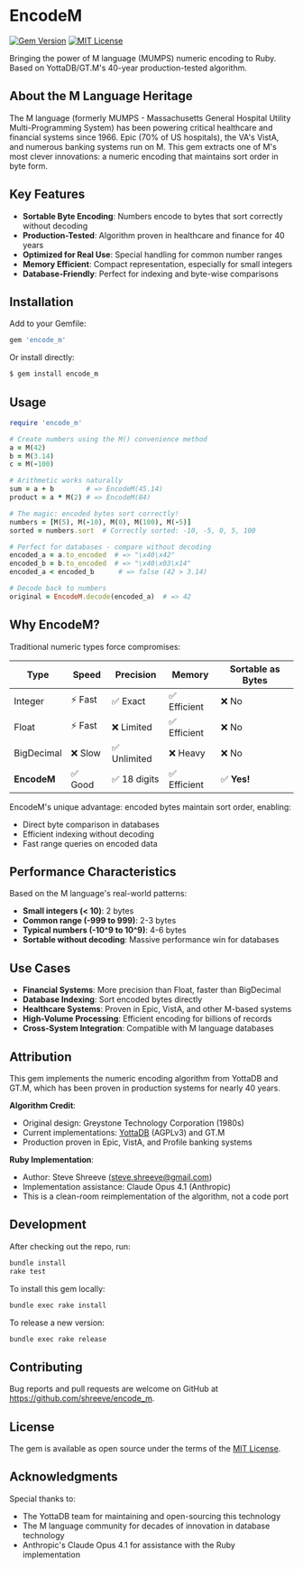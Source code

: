 # EncodeM

[![Gem Version](https://badge.fury.io/rb/encode_m.svg)](https://badge.fury.io/rb/encode_m)
[![MIT License](https://img.shields.io/badge/License-MIT-blue.svg)](LICENSE)

Bringing the power of M language (MUMPS) numeric encoding to Ruby. Based on YottaDB/GT.M's 40-year production-tested algorithm.

## About the M Language Heritage

The M language (formerly MUMPS - Massachusetts General Hospital Utility Multi-Programming System) has been powering critical healthcare and financial systems since 1966. Epic (70% of US hospitals), the VA's VistA, and numerous banking systems run on M. This gem extracts one of M's most clever innovations: a numeric encoding that maintains sort order in byte form.

## Key Features

- **Sortable Byte Encoding**: Numbers encode to bytes that sort correctly without decoding
- **Production-Tested**: Algorithm proven in healthcare and finance for 40 years
- **Optimized for Real Use**: Special handling for common number ranges
- **Memory Efficient**: Compact representation, especially for small integers
- **Database-Friendly**: Perfect for indexing and byte-wise comparisons

## Installation

Add to your Gemfile:

```ruby
gem 'encode_m'
```

Or install directly:

```bash
$ gem install encode_m
```

## Usage

```ruby
require 'encode_m'

# Create numbers using the M() convenience method
a = M(42)
b = M(3.14)
c = M(-100)

# Arithmetic works naturally
sum = a + b        # => EncodeM(45.14)
product = a * M(2) # => EncodeM(84)

# The magic: encoded bytes sort correctly!
numbers = [M(5), M(-10), M(0), M(100), M(-5)]
sorted = numbers.sort  # Correctly sorted: -10, -5, 0, 5, 100

# Perfect for databases - compare without decoding
encoded_a = a.to_encoded  # => "\x40\x42"
encoded_b = b.to_encoded  # => "\x40\x03\x14"
encoded_a < encoded_b      # => false (42 > 3.14)

# Decode back to numbers
original = EncodeM.decode(encoded_a)  # => 42
```

## Why EncodeM?

Traditional numeric types force compromises:

| Type | Speed | Precision | Memory | Sortable as Bytes |
|------|-------|-----------|---------|-------------------|
| Integer | ⚡️ Fast | ✅ Exact | ✅ Efficient | ❌ No |
| Float | ⚡️ Fast | ❌ Limited | ✅ Efficient | ❌ No |
| BigDecimal | ❌ Slow | ✅ Unlimited | ❌ Heavy | ❌ No |
| **EncodeM** | ✅ Good | ✅ 18 digits | ✅ Efficient | ✅ **Yes!** |

EncodeM's unique advantage: encoded bytes maintain sort order, enabling:
- Direct byte comparison in databases
- Efficient indexing without decoding
- Fast range queries on encoded data

## Performance Characteristics

Based on the M language's real-world patterns:
- **Small integers (< 10)**: 2 bytes
- **Common range (-999 to 999)**: 2-3 bytes
- **Typical numbers (-10^9 to 10^9)**: 4-6 bytes
- **Sortable without decoding**: Massive performance win for databases

## Use Cases

- **Financial Systems**: More precision than Float, faster than BigDecimal
- **Database Indexing**: Sort encoded bytes directly
- **Healthcare Systems**: Proven in Epic, VistA, and other M-based systems
- **High-Volume Processing**: Efficient encoding for billions of records
- **Cross-System Integration**: Compatible with M language databases

## Attribution

This gem implements the numeric encoding algorithm from YottaDB and GT.M, which has been proven in production systems for nearly 40 years. 

**Algorithm Credit**:
- Original design: Greystone Technology Corporation (1980s)
- Current implementations: [YottaDB](https://gitlab.com/YottaDB/DB/YDB) (AGPLv3) and GT.M
- Production proven in Epic, VistA, and Profile banking systems

**Ruby Implementation**:
- Author: Steve Shreeve (steve.shreeve@gmail.com)
- Implementation assistance: Claude Opus 4.1 (Anthropic)
- This is a clean-room reimplementation of the algorithm, not a code port

## Development

After checking out the repo, run:

```bash
bundle install
rake test
```

To install this gem locally:

```bash
bundle exec rake install
```

To release a new version:

```bash
bundle exec rake release
```

## Contributing

Bug reports and pull requests are welcome on GitHub at https://github.com/shreeve/encode_m.

## License

The gem is available as open source under the terms of the [MIT License](LICENSE).

## Acknowledgments

Special thanks to:
- The YottaDB team for maintaining and open-sourcing this technology
- The M language community for decades of innovation in database technology
- Anthropic's Claude Opus 4.1 for assistance with the Ruby implementation
